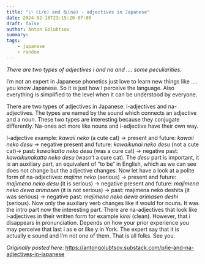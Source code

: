 ```yaml
---
title: "い (i/e) and な(na) - adjectives in Japanese"
date: 2024-02-18T23:15:20-07:00
draft: false
author: Anton Golubtsov
summary:
tags:
    - japanese
    - random
---
```


_There are two types of adjectives i and na and .... some peculiarities._

I’m not an expert in Japanese phonetics just love to learn new things like …. you know Japanese. So it is just how I perceive the language. Also everything is simplified to the level when it can be understood by everyone.

There are two types of adjectives in Japanese: i-adjectives and na-adjectives. The types are named by the sound which connects an adjective and a noun. These two types are interesting because they conjugate differently. Na-ones act more like nouns and i-adjective have their own way.

I-adjective example: _kawaii neko_ (a cute cat) → present and future: _kawaii neko desu_ → negative present and future: _kawaikunai neko desu_ (not a cute cat)→ past: _kawaikatta neko desu_ (was a cure cat) → negative past: _kawaikunakatta neko desu_ (wasn’t a cure cat). The _desu_ part is important, it is an auxiliary part, an equivalent of “to be“ in English, which as we can see does not change but the adjective changes.
Now let have a look at a polite form of na-adjectives: _majime neko_ (serious) → present and future: _majimena neko desu_ (it is serious) → negative present and future: _majimena neko dewa arimasen_ (it is not serious) → past: majimena neko deshita (it was serious) → negative past: _majimena neko dewa arimasen deshi_ (serious). Now only the auxiliary verb changes like it would for nouns.
It was the intro part now the interesting part. There are na-adjectives that look like i-adjectives in their written form for example _kirei_ (clean). However, that i disappears in pronunciation. Depends on how your prior experience you may perceive that last i as e or like y in York. The expert say that it is actually e sound and I’m not one of them.
That is all folks. See you.

_Originally posted here_: https://antongolubtsov.substack.com/p/ie-and-na-adjectives-in-japanese
